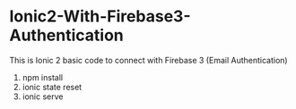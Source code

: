 # Ionic2-With-Firebase3-Authentication
This is Ionic 2 basic code to connect with Firebase 3 (Email Authentication)

1. npm install
2. ionic state reset
3. ionic serve
